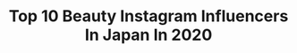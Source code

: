 ---
title: Top 10 Beauty Instagram Influencers In Japan In 2020
description: >-
  Find top beauty Instagram influencers in Japan in 2020. Most popular hashtags: #okinawa #sloli #fujimi #youtube.
platform: Instagram
profiles:
  - username: "helitiiamaria"
    fullname: >-
      𝒯𝒾𝓃𝓀𝑒𝓇𝒷𝑒𝓁𝓁𝒶
    location: "Japan"
    followers: 14404
    engagement: 1792
    commentsToLikes: 0.028821
    id: ckap3dwfb2ntp0i78htwfh769
    verified: false
    hashtags: "#parastakanaa, #kolmasraskaus, #jollyroom, #naapurinmaalaiskana"
  - username: "usuireika54"
    fullname: >-
      臼井麗香 Usui Reika
    location: "Japan"
    followers: 25417
    engagement: 1678
    commentsToLikes: 0.028531
    id: ckapaks5gwi7n0i78zw1yx3it
    verified: false
    hashtags: "#gdo, #archivio, #golf, #professional"
  - username: "rinachesca"
    fullname: >-
      ちぇすか ❁ Rina Franchesca
    location: "Japan"
    followers: 63284
    engagement: 517
    commentsToLikes: 0.040432
    id: ck5q2gu43fy9j0i11lds0ysg6
    verified: false
    hashtags: "#rebirthfuji, #ryuryumall, #melirich, #iphone11"
  - username: "izumin_golf"
    fullname: >-
      いづみん/izumi Ishizeki
    location: "Japan"
    followers: 28934
    engagement: 625
    commentsToLikes: 0.049850
    id: ck8t8zl4ymeoi0j78z5xoocee
    verified: false
    hashtags: "#190g, #fivestar, #sloli, #adidasgolf"
  - username: "hana.nyanya"
    fullname: >-
      Hana
    location: "Japan"
    followers: 61227
    engagement: 524
    commentsToLikes: 0.032418
    id: ck8sy22j4jgn90j789kks8ln6
    verified: false
    hashtags: "#bodyart, #pr, #butterfly, #womclinic"
  - username: "kiyomi_biyori"
    fullname: >-
      kiyomi
    location: "Japan"
    followers: 10109
    engagement: 2173
    commentsToLikes: 0.019260
    id: ck5zmqjbpn1g90i14m7bi3aqn
    verified: false
    hashtags: "#tenjin, #atmoko, #fukuokajapan, #alamain"
  - username: "kiyomi_food"
    fullname: >-
      kiyomi
    location: "Japan"
    followers: 11830
    engagement: 1861
    commentsToLikes: 0.018428
    id: ck14kabbfojn50i19gne59s9y
    verified: false
    hashtags: "#kaka, #foodpic, #cafeohzan, #present"
  - username: "manami_s0902"
    fullname: >-
      清水愛美
    location: "Japan"
    followers: 119830
    engagement: 313
    commentsToLikes: 0.039059
    id: ckap4004z58w20i78hgke3j4d
    verified: false
    hashtags: "#teamlabplanets, #okinawa, #snow, #hawaii"
  - username: "noeliajustiniano"
    fullname: >-
      Noelia🏠🇧🇴➡️🇺🇸➡️🇹🇿➡️🇯🇵Japan
    location: "Japan"
    followers: 24412
    engagement: 588
    commentsToLikes: 0.093490
    id: ck5zxhctj80h70i149cvyt4sv
    verified: false
    hashtags: "#newzealandnatural, #unkomuseum, #baligasm, #southamericatrip"
  - username: "294.is.tsukushi"
    fullname: >-
      Tsukushi ❤︎🇰🇷🇯🇵🇨🇳🇺🇸我的名字”杉菜”
    location: "Japan"
    followers: 105846
    engagement: 343
    commentsToLikes: 0.029993
    id: ck8t2fntnzb7s0j78akldmsr2
    verified: false
    hashtags: "#pradabag, #luxury, #asianmodel, #latepost"
---